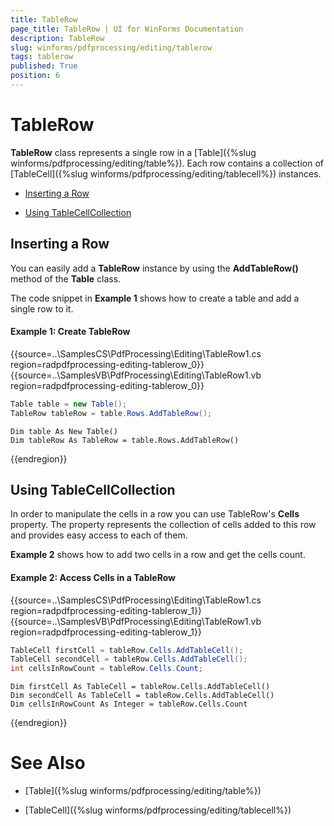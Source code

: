 ```yaml
---
title: TableRow
page_title: TableRow | UI for WinForms Documentation
description: TableRow
slug: winforms/pdfprocessing/editing/tablerow
tags: tablerow
published: True
position: 6
---
```


# TableRow

__TableRow__ class represents a single row in a [Table]({%slug winforms/pdfprocessing/editing/table%}). Each row contains a collection of [TableCell]({%slug winforms/pdfprocessing/editing/tablecell%}) instances.

* [Inserting a Row](#inserting-a-row-)

* [Using TableCellCollection](#using-tablecellcollection)

## Inserting a Row 

You can easily add a __TableRow__ instance by using the __AddTableRow()__ method of the __Table__ class.

The code snippet in __Example 1__ shows how to create a table and add a single row to it.

#### Example 1: Create TableRow

{{source=..\SamplesCS\PdfProcessing\Editing\TableRow1.cs region=radpdfprocessing-editing-tablerow_0}} 
{{source=..\SamplesVB\PdfProcessing\Editing\TableRow1.vb region=radpdfprocessing-editing-tablerow_0}} 

````C#
Table table = new Table();
TableRow tableRow = table.Rows.AddTableRow();

````
````VB.NET
Dim table As New Table()
Dim tableRow As TableRow = table.Rows.AddTableRow()

````

{{endregion}} 

## Using TableCellCollection

In order to manipulate the cells in a row you can use TableRow's __Cells__ property. The property represents the collection of cells added to this row and provides easy access to each of them.

__Example 2__ shows how to add two cells in a row and get the cells count.

#### Example 2: Access Cells in a TableRow

{{source=..\SamplesCS\PdfProcessing\Editing\TableRow1.cs region=radpdfprocessing-editing-tablerow_1}} 
{{source=..\SamplesVB\PdfProcessing\Editing\TableRow1.vb region=radpdfprocessing-editing-tablerow_1}} 

````C#
TableCell firstCell = tableRow.Cells.AddTableCell();
TableCell secondCell = tableRow.Cells.AddTableCell();
int cellsInRowCount = tableRow.Cells.Count;

````
````VB.NET
Dim firstCell As TableCell = tableRow.Cells.AddTableCell()
Dim secondCell As TableCell = tableRow.Cells.AddTableCell()
Dim cellsInRowCount As Integer = tableRow.Cells.Count

````

{{endregion}}

# See Also

 * [Table]({%slug winforms/pdfprocessing/editing/table%})

 * [TableCell]({%slug winforms/pdfprocessing/editing/tablecell%})
